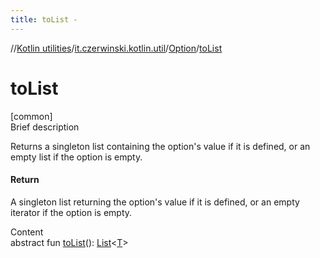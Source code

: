 ```yaml
---
title: toList -
---
```

//[Kotlin utilities](../../index.html)/[it.czerwinski.kotlin.util](../index.html)/[Option](index.html)/[toList](to-list.html)



# toList  
[common]  
Brief description  


Returns a singleton list containing the option's value if it is defined, or an empty list if the option is empty.



#### Return  


A singleton list returning the option's value if it is defined, or an empty iterator if the option is empty.

  
Content  
abstract fun [toList](to-list.html)(): [List](https://kotlinlang.org/api/latest/jvm/stdlib/kotlin.collections/-list/index.html)<[T](index.html)>  



